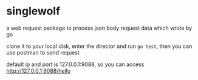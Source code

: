 # singlewolf
a web request package to process json body request data which wrote by go	

clone it to your local disk, enter the director and run `go test`, then you can use postman to send request	

default ip and port is 127.0.0.1:9088, so you can access http://127.0.0.1:9088/hello
